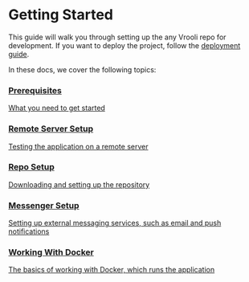 # Getting Started
This guide will walk you through setting up the any Vrooli repo for development. If you want to deploy the project, follow the [deployment guide](TODO).

In these docs, we cover the following topics:

<div class="card-container">

  <div class="card">
    <a href="prerequisites.html">
      <h3>Prerequisites</h3>
      <p>What you need to get started</p>
    </a>
  </div>

  <div class="card">
    <a href="remote_setup.html">
      <h3>Remote Server Setup</h3>
      <p>Testing the application on a remote server</p>
    </a>
  </div>

  <div class="card">
    <a href="repo_setup.html">
      <h3>Repo Setup</h3>
      <p>Downloading and setting up the repository</p>
    </a>
  </div>

  <div class="card">
    <a href="messenger_setup.html">
      <h3>Messenger Setup</h3>
      <p>Setting up external messaging services, such as email and push notifications</p>
    </a>
  </div>

  <div class="card">
    <a href="working_with_docker.html">
      <h3>Working With Docker</h3>
      <p>The basics of working with Docker, which runs the application</p>
    </a>
  </div>

</div>